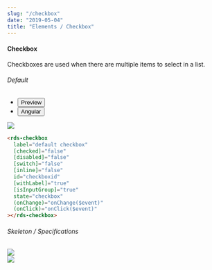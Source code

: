 ```yaml
---
slug: "/checkbox"
date: "2019-05-04"
title: "Elements / Checkbox"
---
```



<!-- CSS only -->
<link href="https://cdn.jsdelivr.net/npm/bootstrap@5.1.3/dist/css/bootstrap.min.css" rel="stylesheet" integrity="sha384-1BmE4kWBq78iYhFldvKuhfTAU6auU8tT94WrHftjDbrCEXSU1oBoqyl2QvZ6jIW3" crossorigin="anonymous">
<link rel="stylesheet" href="../../../../../../../raaghu/src/assets/css/style-elements.css">
<link rel="stylesheet" href="../../../../../../../raaghu/src/assets/css/main.css">

#### Checkbox

<p class="checkbox-def">Checkboxes are used when there are multiple items to select in a list.</p>

<!-- Default State -->
<section class="py-4">
    <h6>Default</h6>
    <div class="py-3">
      <div class="cust-tabs">
        <ul class="nav nav-tabs" id="myTab" role="tablist">
          <li class="nav-item" role="presentation">
            <button class="nav-link active" id="Preview-tab" data-bs-toggle="tab" data-bs-target="#Preview" type="button" role="tab" aria-controls="Preview" aria-selected="true">Preview </button>
          </li>
          <li class="nav-item" role="presentation">
            <button class="nav-link" id="Angular-tab" data-bs-toggle="tab" data-bs-target="#Angular" type="button" role="tab" aria-controls="Angular" aria-selected="false"><i class="bi bi-code-slash" style="font-size:1.0rem"></i>Angular</button>
          </li>
        </ul>
      </div>
      <div class="tab-content card border" id="myTabContent">
        <div class="tab-pane fade show active" id="Preview" role="tabpanel" aria-labelledby="Preview-tab">
          <div class="contents p-5">
            <div class="row">
               <div class="col-md-12">
                <img src="/images/checkbox-basic.png" class="img-fuild">
               </div>
            </div>
          </div>
        </div>
        <div class="tab-pane fade show" id="Angular" role="tabpanel" aria-labelledby="Angular-tab">
          <div class="contents bg-code">
<div class="row  m-0 p-4">

```html
<rds-checkbox
  label="default checkbox"
  [checked]="false"
  [disabled]="false"
  [switch]="false"
  [inline]="false"
  id="checkboxid"
  [withLabel]="true"
  [isInputGroup]="true"
  state="checkbox"
  (onChange)="onChange($event)"
  (onClick)="onClick($event)"
></rds-checkbox>
```

</div>
          </div>
        </div>
      </div>
    </div>
  </section>


<!-- Skeleton / Specifications -->
<section class="py-4">
                        <h6>
                           Skeleton / Specifications
                        </h6>
                        <div class="py-3">
                              <!-- Tab panes -->
                              <div class="">
                                 <div class="row">
                                    <div class="col-md-6 col-12">
                                       <img src="https://portal.raaghu.io/images/components/_checkbox/img-1.png" class="img-fluid">
                                    </div>
                                    <div class="col-md-6 col-12">
                                       <img src="https://portal.raaghu.io/images/components/_checkbox/img-2.png" class="img-fluid">
                                    </div>
                                 </div>
                              </div>
                        </div>
                     </section>



<!-- JavaScript Bundle with Popper -->
<script src="https://cdn.jsdelivr.net/npm/bootstrap@5.1.3/dist/js/bootstrap.bundle.min.js" integrity="sha384-ka7Sk0Gln4gmtz2MlQnikT1wXgYsOg+OMhuP+IlRH9sENBO0LRn5q+8nbTov4+1p" crossorigin="anonymous"></script>
